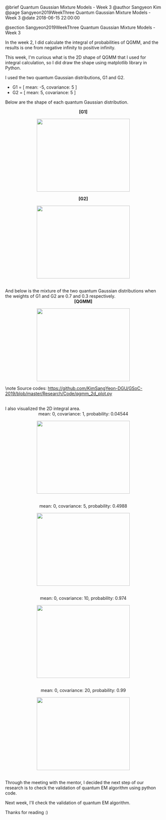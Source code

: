 @brief Quantum Gaussian Mixture Models - Week 3
@author Sangyeon Kim
@page Sangyeon2019WeekThree Quantum Gaussian Mixture Models - Week 3
@date 2018-06-15 22:00:00

@section Sangyeon2019WeekThree Quantum Gaussian Mixture Models - Week 3

In the week 2, I did calculate the integral of probabilities of QGMM, and the results is one from negative infinity to positive infinity.

This week, I'm curious what is the 2D shape of QGMM that I used for integral calculation, so I did draw the shape using matplotlib library in Python. 

I used the two quantum Gaussian distributions, G1 and G2.

  - G1 = [ mean: -5, covariance: 5 ]
  - G2 = [ mean:  5, covariance: 5 ]

Below are the shape of each quantum Gaussian distribution.
<center>
<b>[G1]</b>
<p>
<img src = "images/QG1.png" width = "300" height = "234" hspace = "10"/>
</p>

<b>[G2]</b>
<p>
<img src = "images/QG2.png" width = "300" height = "234" hspace = "10"/>
</p>
</center>
<br>
And below is the mixture of the two quantum Gaussian distributions when the weights of G1 and G2 are 0.7 and 0.3 respectively.
<center>
<b>[QGMM]</b>
<p>
<img src = "images/QGMM.png" width = "300" height = "234" hspace = "10"/>
</p>
</center>

\note Source codes: https://github.com/KimSangYeon-DGU/GSoC-2019/blob/master/Research/Code/qgmm_2d_plot.py

<br>
I also visualized the 2D integral area.

<center>
mean: 0, covariance: 1, probability: 0.04544
<p>
<img src = "images/QGMM_1.png" width = "300" height = "234" hspace = "10"/>
</p>
<br>
mean: 0, covariance: 5, probability: 0.4988
<p>
<img src = "images/QGMM_5.png" width = "300" height = "234" hspace = "10"/>
</p>
<br>
mean: 0, covariance: 10, probability: 0.974
<p>
<img src = "images/QGMM_10.png" width = "300" height = "234" hspace = "10"/>
</p>
<br>
mean: 0, covariance: 20, probability: 0.99
<p>
<img src = "images/QGMM_20.png" width = "300" height = "234" hspace = "10"/>
</p>
</center>
<br>
Through the meeting with the mentor, I decided the next step of our research is to check the validation of quantum EM algorithm using python code.

Next week, I'll check the validation of quantum EM algorithm.

Thanks for reading :)
